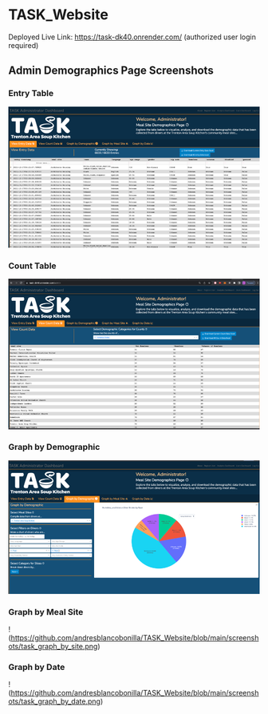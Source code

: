 # TASK_Website
Deployed Live Link: https://task-dk40.onrender.com/ (authorized user login required)

## Admin Demographics Page Screenshots
### Entry Table
![alt text](https://github.com/andresblancobonilla/TASK_Website/blob/main/screenshots/task_entry_table.png)
### Count Table
![Count Table widget on TASK Admin page](https://github.com/andresblancobonilla/TASK_Website/blob/main/screenshots/task_count_table.png)
### Graph by Demographic
![Entry Table widget on TASK Admin page](https://github.com/andresblancobonilla/TASK_Website/blob/main/screenshots/task_graph_by_demo.png)
### Graph by Meal Site
!(https://github.com/andresblancobonilla/TASK_Website/blob/main/screenshots/task_graph_by_site.png)
### Graph by Date
!(https://github.com/andresblancobonilla/TASK_Website/blob/main/screenshots/task_graph_by_date.png)

